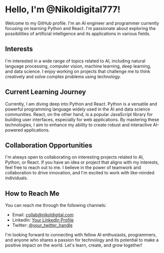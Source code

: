 # Hello, I'm @Nikoldigital777!

Welcome to my GitHub profile. I'm an AI engineer and programmer currently focusing on learning Python and React. I'm passionate about exploring the possibilities of artificial intelligence and its applications in various fields.

## Interests

I'm interested in a wide range of topics related to AI, including natural language processing, computer vision, machine learning, deep learning, and data science. I enjoy working on projects that challenge me to think creatively and solve complex problems using technology.

## Current Learning Journey

Currently, I am diving deep into Python and React. Python is a versatile and powerful programming language widely used in the AI and data science communities. React, on the other hand, is a popular JavaScript library for building user interfaces, especially for web applications. By mastering these technologies, I aim to enhance my ability to create robust and interactive AI-powered applications.

## Collaboration Opportunities

I'm always open to collaborating on interesting projects related to AI, Python, or React. If you have an idea or project that aligns with my interests, feel free to reach out to me. I believe in the power of teamwork and collaboration to drive innovation, and I'm excited to work with like-minded individuals.

## How to Reach Me

You can reach me through the following channels:

- Email: collab@nikoldigital.com
- LinkedIn: [Your LinkedIn Profile](https://www.linkedin.com/in/your-profile)
- Twitter: [@your_twitter_handle](https://twitter.com/your_twitter_handle)

I'm looking forward to connecting with fellow AI enthusiasts, programmers, and anyone who shares a passion for technology and its potential to make a positive impact on the world. Let's learn, create, and grow together!
